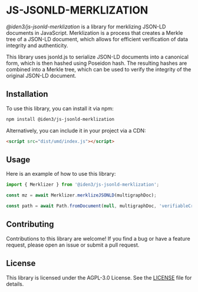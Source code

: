 # JS-JSONLD-MERKLIZATION

*@iden3/js-jsonld-merklization* is a library for merklizing JSON-LD documents in JavaScript. Merklization is a process that creates a Merkle tree of a JSON-LD document, which allows for efficient verification of data integrity and authenticity.

This library uses jsonld.js to serialize JSON-LD documents into a canonical form, which is then hashed using Poseidon hash. The resulting hashes are combined into a Merkle tree, which can be used to verify the integrity of the original JSON-LD document.

## Installation

To use this library, you can install it via npm:

```bash
npm install @iden3/js-jsonld-merklization
```

Alternatively, you can include it in your project via a CDN:

```html
<script src="dist/umd/index.js"></script>
```

## Usage

Here is an example of how to use this library:

```javascript
import { Merklizer } from '@iden3/js-jsonld-merklization';

const mz = await Merklizer.merklizeJSONLD(multigraphDoc);

const path = await Path.fromDocument(null, multigraphDoc, 'verifiableCredential.birthday');
```

## Contributing

Contributions to this library are welcome! If you find a bug or have a feature request, please open an issue or submit a pull request.

## License

This library is licensed under the AGPL-3.0 License. See the [LICENSE](./LICENSE) file for details.
